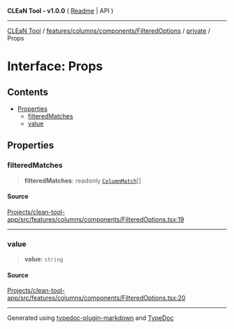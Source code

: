 **CLEaN Tool - v1.0.0** ( [Readme](../../../../../../README.md) \| API )

***

[CLEaN Tool](../../../../../../modules.md) / [features/columns/components/FilteredOptions](../../README.md) / [private](../README.md) / Props

# Interface: Props

## Contents

- [Properties](Props.md#properties)
  - [filteredMatches](Props.md#filteredmatches)
  - [value](Props.md#value)

## Properties

### filteredMatches

> **filteredMatches**: readonly [`ColumnMatch`](ColumnMatch.md)[]

#### Source

[Projects/clean-tool-app/src/features/columns/components/FilteredOptions.tsx:19](https://github.com/yuckyh/clean-tool-app/)

***

### value

> **value**: `string`

#### Source

[Projects/clean-tool-app/src/features/columns/components/FilteredOptions.tsx:20](https://github.com/yuckyh/clean-tool-app/)

***

Generated using [typedoc-plugin-markdown](https://www.npmjs.com/package/typedoc-plugin-markdown) and [TypeDoc](https://typedoc.org/)

